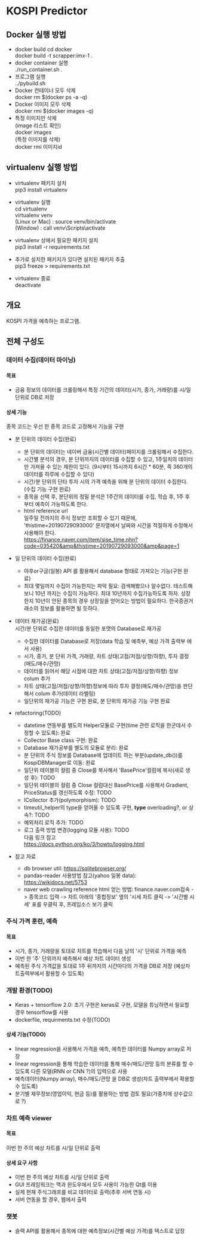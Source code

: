 # KOSPI Predictor

## Docker 실행 방법
- docker build
cd docker  
docker build -t scrapper:imx-1 .  
- docker container 실행  
./run_container.sh . 
- 프로그램 실행  
../pybuild.sh
 - Docker 컨테이너 모두 삭제  
 docker rm $(docker ps -a -q)
 - Docker 이미지 모두 삭제  
 docker rmi $(docker images -q)
 - 특정 이미지만 삭제  
 (image 리스트 확인)  
 docker images  
 (특정 이미지를 삭제)  
 docker rmi 이미지id  

## virtualenv 실행 방법
 - virtualenv 패키지 설치  
 pip3 install virtualenv  

 - virtualenv 실행  
 cd virtualenv  
 virtualenv venv  
 (Linux or Mac) : source venv/bin/activate  
 (Window)       : call venv\Scripts\activate  
 
 - virtualenv 상에서 필요한 패키지 설치  
 pip3 install -r requirements.txt

 - 추가로 설치한 패키지가 있다면 설치된 패키지 추출  
 pip3 freeze > requirements.txt

 - virtualenv 종료  
 deactivate

## 개요
KOSPI 가격을 예측하는 프로그램.


## 전체 구성도
 ### 데이터 수집(데이터 마이닝)
 #### 목표
  - 금융 정보의 데이터를 크롤링해서 특정 기간의 데이터(시가, 종가, 거래량)를  시/일 단위로 DB로 저장
 #### 상세 기능
  종목 코드는 우선 한 종목 코드로 고정해서 기능을 구현
  * 분 단위의 데이터 수집(완료)
    - 분 단위의 데이터는 네이버 금융(시간별 데이터)페이지를 크롤링해서 수집한다.
    - 시간별 분석의 경우, 분 단위까지의 데이터를 수집할 수 있고, 1주일치의 데이터만 가져올 수 있는 제한이 있다.
      (9시부터 15시까지 6시간 * 60분, 즉 360개의 데이터를 하루에 수집할 수 있다)
    - 시간/분 단위의 단타 투자 시의 가격 예측을 위해 분 단위의 데이터 수집한다.(수집 기능 구현 완료)
    - 종목을 선택 후, 분단위의 정밀 분석은 1주간의 데이터를 수집, 학습 후, 1주 후부터 예측이 가능하도록 한다.
    - html reference url  
    일주일 전까지의 주식 정보만 조회할 수 있기 때문에, 'thistime=20190729093000' 문자열에서 날짜와 시간을 적절하게 수정해서 사용해야 한다.  
    https://finance.naver.com/item/sise_time.nhn?code=035420&amp&thistime=20190729093000&amp&page=1
      
  
  * 일 단위의 데이터 수집(완료)
    - 야후or구글(일봉) API 를 활용해서 database 형태로 가져오는 기능(구현 완료)
    - 최대 몇일까지 수집이 가능한지는 파악 필요: 검색해봤으나 알수없다. 테스트해보니 10년 까지는 수집이 가능하다.
    최대 10년까지 수집가능하도록 하자. 상장한지 10년이 안된 종목의 경우 상장일을 얻어오는 방법이 필요하다.
    한국증권거래소의 정보를 활용하면 될 듯하다.
        
  * 데이터 재가공(완료)  
  시간/분 단위로 수집한 데이터를 동일한 포맷의 Database로 재가공
    - 수집한 데이터를 Database로 저장(data 학습 및 예측부, 예상 가격 출력부 에서 사용)
    - 시가, 종가, 분 단위 가격, 거래량, 차트 상태(고점/저점/상향/하향), 투자 결정(매도/매수/관망)
    - 데이터를 읽어서 해당 시점에 대한 차트 상태(고점/저점/상향/하향) 정보 colum 추가
    - 차트 상태(고점/저점/상향/하향)정보에 따라 투자 결정(매도/매수/관망)을 판단해서 colum 추가(데이터 라벨링)
    - 일단위의 재가공 기능은 구현 완료, 분 단위의 재가공 기능 구현 완료
    
  * refactoring(TODO)
    - datetime 연동부를 별도의 Helper모듈로 구현(time 관련 로직을 한군데서 수정할 수 있도록): 완료  
    - Collector Base class 구현: 완료  
    - Database 재가공부를 별도의 모듈로 분리: 완료  
    - 분 단위의 주식 정보를 Database에 업데이트 하는 부분(update_db())를 KospiDBManager로 이동: 완료  
    - 일단위 테이블의 컬럼 중 Close를 복사해서 'BasePrice'컬럼에 복사(새로 생성 후): TODO  
    - 일단위 테이블의 컬럼 중 Close 컬럼대신 BasePrice를 사용해서 Gradient, PriceStatus를 갱신하도록 수정: TODO  
    - ICollector 추가(polymorphism): TODO  
    - timeutil_helper의 type을 얻어올 수 있도록 구현, __type__ overloading?, or 상속?: TODO  
    - 예외처리 로직 추가: TODO  
    - 로그 출력 방법 변경(logging 모듈 사용): TODO  
      다음 링크 참고  
      https://docs.python.org/ko/3/howto/logging.html

    
  * 참고 자료
    - db browser util: https://sqlitebrowser.org/
    - pandas-reader 사용방법 참고(yahoo 일봉 data): https://wikidocs.net/5753
    - naver web crawling reference html 얻는 방법: finance.naver.com접속 -> 종목코드 입력 -> 차트 아래의 '종합정보' 옆의 '시세 차트 클릭 -> '시간별 시세' 표를 우클릭 후, 프레임소스 보기 클릭

  
 ### 주식 가격 훈련, 예측
 #### 목표
  - 시가, 종가, 거래량을 토대로 차트를 학습해서 다음 날의 '시' 단위로 가격을 예측
  - 이번 한 '주' 단위까지 예측해서 예상 차트 데이터 생성
  - 예측된 주식 가격값을 토대로 1주 뒤까지의 시간마다의 가격을 DB로 저장 (예상차트출력부에서 활용할 수 있도록)
  
 ### 개발 환경(TODO)
  - Keras + tensorflow 2.0: 초기 구현은 keras로 구현, 모델을 튜닝하면서 필요할 경우 tensorflow를 사용
  - dockerfile, requirments.txt 수정(TODO)

 #### 상세 기능(TODO)
  - linear regression을 사용해서 가격을 예측, 예측한 데이터를 Numpy array로 저장
  - linear regression을 통해 학습한 데이터를 통해 매수/매도/관망 등의 분류를 할 수 있도록 다른 모델(RNN or CNN ?)의 입력으로 사용
  - 예측데이터(Numpy array), 매수/매도/관망 을 DB로 생성(차트 출력부에서 확용할 수 있도록)
  - 분기별 재무정보(영업이익, 현금 등)를 활용하는 방법 검토 필요(가중치에 상수값으로 ?)
  
  
 ### 차트 예측 viewer
 #### 목표
 이번 한 주의 예상 차트를 시/일 단위로 출력
 #### 상세 요구 사항
 - 이번 한 주의 예상 차트를 시/일 단위로 출력
 - GUI 프레임워크는 맥과 윈도우에서 모두 사용이 가능한 Qt를 이용
 - 실제 현재 주식그래프를 비교 데이터로 출력(추후 서버 연동 시)
 - 서버 연동을 할 경우, 웹에서 출력
  

 ### 챗봇
 - 슬랙 API를 활용해서 종목에 대한 예측정보(시간별 예상 가격)를 텍스트로 답장
